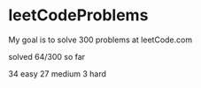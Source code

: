 # leetCodeProblems
My goal is to solve 300 problems at leetCode.com

solved 64/300 so far

34 easy
27 medium
3 hard
